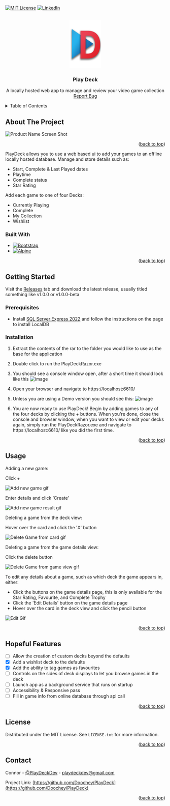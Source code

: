 <!-- Improved compatibility of back to top link: See: https://github.com/othneildrew/Best-README-Template/pull/73 -->
<a name="readme-top"></a>
<!--
*** Thanks for checking out the Best-README-Template. If you have a suggestion
*** that would make this better, please fork the repo and create a pull request
*** or simply open an issue with the tag "enhancement".
*** Don't forget to give the project a star!
*** Thanks again! Now go create something AMAZING! :D
-->



<!-- PROJECT SHIELDS -->
<!--
*** I'm using markdown "reference style" links for readability.
*** Reference links are enclosed in brackets [ ] instead of parentheses ( ).
*** See the bottom of this document for the declaration of the reference variables
*** for contributors-url, forks-url, etc. This is an optional, concise syntax you may use.
*** https://www.markdownguide.org/basic-syntax/#reference-style-links
-->
[![MIT License][license-shield]][license-url]
[![LinkedIn][linkedin-shield]][linkedin-url]



<!-- PROJECT LOGO -->
<br />
<div align="center">
  <a href="https://github.com/Doochey/PlayDeck">
    <img src="PlayDeckRazor/wwwroot/Resources/Icon large.png" alt="Logo" width="100" height="150">
  </a>

<h3 align="center">Play Deck</h3>

  <p align="center">
    A locally hosted web app to manage and review your video game collection
    <br />
    <a href="https://github.com/Doochey/PlayDeck/issues">Report Bug</a>
  </p>
</div>

<!-- TABLE OF CONTENTS -->
<details>
  <summary>Table of Contents</summary>
  <ol>
    <li>
      <a href="#about-the-project">About The Project</a>
      <ul>
        <li><a href="#built-with">Built With</a></li>
      </ul>
    </li>
    <li>
      <a href="#getting-started">Getting Started</a>
      <ul>
        <li><a href="#prerequisites">Prerequisites</a></li>
        <li><a href="#installation">Installation</a></li>
      </ul>
    </li>
    <li><a href="#usage">Usage</a></li>
    <li><a href="#roadmap">Hopeful Features</a></li>
    <li><a href="#license">License</a></li>
    <li><a href="#contact">Contact</a></li>
  </ol>
</details>



<!-- ABOUT THE PROJECT -->
## About The Project

![Product Name Screen Shot][product-screenshot]



<p align="right">(<a href="#readme-top">back to top</a>)</p>

PlayDeck allows you to use a web based ui to add your games to an offline locally hosted database.
Manage and store details such as:
* Start, Complete & Last Played dates
* Playtime 
* Complete status
* Star Rating

Add each game to one of four Decks: 
* Currently Playing
* Complete 
* My Collection
* Wishlist

### Built With

* [![Bootstrap][Bootstrap.com]][Bootstrap-url]
* [![Alpine][Alpine.js]][Alpine-url]

<p align="right">(<a href="#readme-top">back to top</a>)</p>

<!-- GETTING STARTED -->
## Getting Started

Visit the [Releases](https://github.com/Doochey/PlayDeck/releases) tab and download the latest release, usually titled something like v1.0.0 or v1.0.0-beta

### Prerequisites
* Install [SQL Server Express 2022](https://learn.microsoft.com/en-us/sql/database-engine/configure-windows/sql-server-express-localdb?view=sql-server-ver16) and follow the instructions on the page to install LocalDB

### Installation

1. Extract the contents of the rar to the folder you would like to use as the base for the application
2. Double click to run the PlayDeckRazor.exe
3. You should see a console window open, after a short time it should look like this ![image](https://github.com/Doochey/PlayDeck/assets/22661442/1ea6d664-3fca-41fd-ab14-d513020076b2)


5. Open your browser and navigate to https://localhost:6610/
6. Unless you are using a Demo version you should see this: ![image](https://github.com/Doochey/PlayDeck/assets/22661442/9db01e1f-57e0-4149-a8db-287910928e6a)



7. You are now ready to use PlayDeck! Begin by adding games to any of the four decks by clicking the + buttons. When you're done, close the console and browser window, 
   when you want to view or edit your decks again, simply run the PlayDeckRazor.exe and navigate to https://localhost:6610/ like you did the first time.


<p align="right">(<a href="#readme-top">back to top</a>)</p>



<!-- USAGE EXAMPLES -->
## Usage

Adding a new game:

Click +

![Add new game gif](https://github.com/Doochey/PlayDeck/assets/22661442/c1c5d6e0-4643-4e39-81de-8b85e20d2857)


Enter details and click 'Create'

![Add new game result gif](https://github.com/Doochey/PlayDeck/assets/22661442/86629baf-0319-46bc-8664-14873075605a)


Deleting a game from the deck view:

Hover over the card and click the 'X' button

![Delete Game from card gif](https://github.com/Doochey/PlayDeck/assets/22661442/98c9d759-b296-4a91-b663-96116e89e419)


Deleting a game from the game details view:

Click the delete button

![Delete Game from game view gif](https://github.com/Doochey/PlayDeck/assets/22661442/3bf29bd7-5457-414a-a756-aad9751c05d4)

To edit any details about a game, such as which deck the game appears in, either:
* Click the buttons on the game details page, this is only available for the Star Rating, Favourite, and Complete Trophy
* Click the 'Edit Details' button on the game details page
* Hover over the card in the deck view and click the pencil button

![Edit Gif](https://github.com/Doochey/PlayDeck/assets/22661442/d6999205-cc32-4dfa-bfa0-9a73a212655e)


<p align="right">(<a href="#readme-top">back to top</a>)</p>


<!-- ROADMAP -->
## Hopeful Features

- [ ] Allow the creation of custom decks beyond the defaults
- [x] Add a wishlist deck to the defaults
- [x] Add the ability to tag games as favourites
- [ ] Controls on the sides of deck displays to let you browse games in the deck
- [ ] Launch app as a background service that runs on startup
- [ ] Accessibility & Responsive pass
- [ ] Fill in game info from online database through api call

<p align="right">(<a href="#readme-top">back to top</a>)</p>


<!-- LICENSE -->
## License

Distributed under the MIT License. See `LICENSE.txt` for more information.

<p align="right">(<a href="#readme-top">back to top</a>)</p>



<!-- CONTACT -->
## Contact

Connor - [@PlayDeckDev](https://twitter.com/PlayDeckDev) - playdeckdev@gmail.com

Project Link: [https://github.com/Doochey/PlayDeck](https://github.com/Doochey/PlayDeck)

<p align="right">(<a href="#readme-top">back to top</a>)</p>


<!-- MARKDOWN LINKS & IMAGES -->
<!-- https://www.markdownguide.org/basic-syntax/#reference-style-links -->
[license-shield]: https://img.shields.io/github/license/doochey/PlayDeck.svg?style=for-the-badge
[license-url]: https://github.com/Doochey/PlayDeck/blob/master/LICENSE.txt
[linkedin-shield]: https://img.shields.io/badge/-LinkedIn-black.svg?style=for-the-badge&logo=linkedin&colorB=555
[linkedin-url]: https://linkedin.com/in/connordouch
[product-screenshot]: https://github.com/Doochey/PlayDeck/assets/22661442/9b06463f-cbfb-4e25-85ae-1395dd3de181
[Bootstrap.com]: https://img.shields.io/badge/Bootstrap-563D7C?style=for-the-badge&logo=bootstrap&logoColor=white
[Bootstrap-url]: https://getbootstrap.com
[Alpine.js]: https://img.shields.io/badge/Alpine.js-blue?style=for-the-badge&logo=Alpine.js&logoColor=white
[Alpine-url]: https://alpinejs.dev
